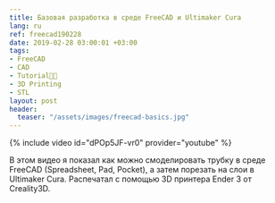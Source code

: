 ```yaml
---
title: Базовая разработка в среде FreeCAD и Ultimaker Cura
lang: ru
ref: freecad190228
date: 2019-02-28 03:00:01 +03:00
tags:
- FreeCAD
- CAD
- Tutorial👨‍🏫
- 3D Printing
- STL
layout: post
header:
  teaser: "/assets/images/freecad-basics.jpg"
---
```


{% include video id="dPOp5JF-vr0" provider="youtube" %}

В этом видео я показал как можно смоделировать трубку в среде FreeCAD (Spreadsheet, Pad, Pocket), а затем порезать на слои в Ultimaker Cura. Распечатал с помощью 3D принтера Ender 3 от Creality3D.
